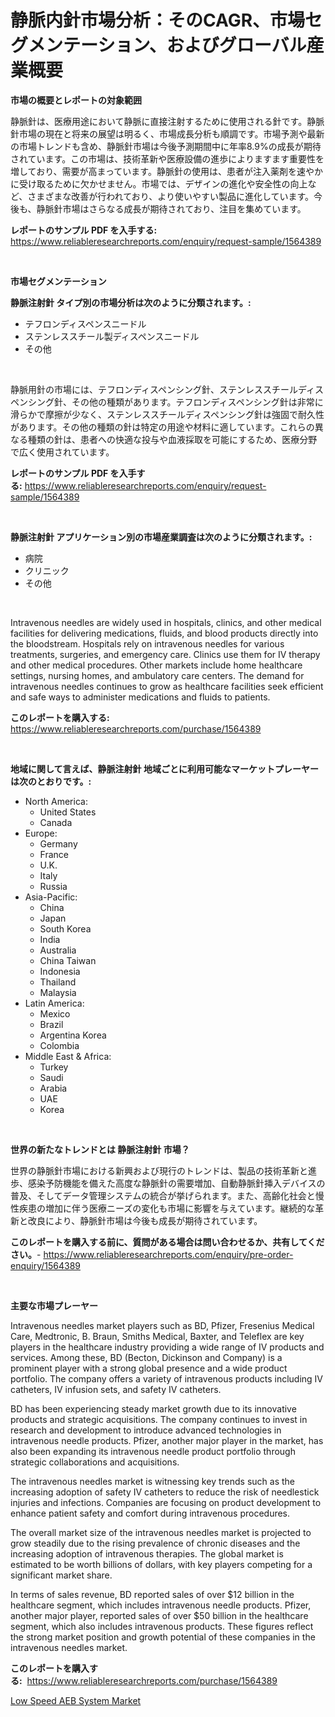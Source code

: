 <p><h1>静脈内針市場分析：そのCAGR、市場セグメンテーション、およびグローバル産業概要</h1></p><p><strong>市場の概要とレポートの対象範囲</strong></p>
<p><p>静脈針は、医療用途において静脈に直接注射するために使用される針です。静脈針市場の現在と将来の展望は明るく、市場成長分析も順調です。市場予測や最新の市場トレンドも含め、静脈針市場は今後予測期間中に年率8.9%の成長が期待されています。この市場は、技術革新や医療設備の進歩によりますます重要性を増しており、需要が高まっています。静脈針の使用は、患者が注入薬剤を速やかに受け取るために欠かせません。市場では、デザインの進化や安全性の向上など、さまざまな改善が行われており、より使いやすい製品に進化しています。今後も、静脈針市場はさらなる成長が期待されており、注目を集めています。</p></p>
<p><strong>レポートのサンプル PDF を入手する:</strong> <a href="https://www.reliableresearchreports.com/enquiry/request-sample/1564389">https://www.reliableresearchreports.com/enquiry/request-sample/1564389</a></p>
<p>&nbsp;</p>
<p><strong>市場セグメンテーション</strong></p>
<p><strong>静脈注射針 タイプ別の市場分析は次のように分類されます。:</strong></p>
<p><ul><li>テフロンディスペンスニードル</li><li>ステンレススチール製ディスペンスニードル</li><li>その他</li></ul></p>
<p>&nbsp;</p>
<p><p>静脈用針の市場には、テフロンディスペンシング針、ステンレススチールディスペンシング針、その他の種類があります。テフロンディスペンシング針は非常に滑らかで摩擦が少なく、ステンレススチールディスペンシング針は強固で耐久性があります。その他の種類の針は特定の用途や材料に適しています。これらの異なる種類の針は、患者への快適な投与や血液採取を可能にするため、医療分野で広く使用されています。</p></p>
<p><strong>レポートのサンプル PDF を入手する:</strong>&nbsp;<a href="https://www.reliableresearchreports.com/enquiry/request-sample/1564389">https://www.reliableresearchreports.com/enquiry/request-sample/1564389</a></p>
<p>&nbsp;</p>
<p><strong> 静脈注射針 アプリケーション別の市場産業調査は次のように分類されます。:</strong></p>
<p><ul><li>病院</li><li>クリニック</li><li>その他</li></ul></p>
<p>&nbsp;</p>
<p><p>Intravenous needles are widely used in hospitals, clinics, and other medical facilities for delivering medications, fluids, and blood products directly into the bloodstream. Hospitals rely on intravenous needles for various treatments, surgeries, and emergency care. Clinics use them for IV therapy and other medical procedures. Other markets include home healthcare settings, nursing homes, and ambulatory care centers. The demand for intravenous needles continues to grow as healthcare facilities seek efficient and safe ways to administer medications and fluids to patients.</p></p>
<p><strong>このレポートを購入する:</strong>&nbsp; <a href="https://www.reliableresearchreports.com/purchase/1564389">https://www.reliableresearchreports.com/purchase/1564389</a></p>
<p>&nbsp;</p>
<p><strong>地域に関して言えば、静脈注射針 地域ごとに利用可能なマーケットプレーヤーは次のとおりです。:</strong></p>
<p><ul>
    <li>
        North America:
        <ul>
            <li>United States</li>
            <li>Canada</li>
        </ul>
    </li>
    <li>
        Europe:
        <ul>
            <li>Germany</li>
            <li>France</li>
            <li>U.K.</li>
            <li>Italy</li>
            <li>Russia</li>
        </ul>
    </li>
    <li>
        Asia-Pacific:
        <ul>
            <li>China</li>
            <li>Japan</li>
            <li>South Korea</li>
            <li>India</li>
            <li>Australia</li>
            <li>China Taiwan</li>
            <li>Indonesia</li>
            <li>Thailand</li>
            <li>Malaysia</li>
        </ul>
    </li>
    <li>
        Latin America:
        <ul>
            <li>Mexico</li>
            <li>Brazil</li>
            <li>Argentina Korea</li>
            <li>Colombia</li>
        </ul>
    </li>
    <li>
        Middle East & Africa:
        <ul>
            <li>Turkey</li>
            <li>Saudi</li>
            <li>Arabia</li>
            <li>UAE</li>
            <li>Korea</li>
        </ul>
    </li>
    </ul></p>
<p>&nbsp;</p>
<p><strong>世界の新たなトレンドとは 静脈注射針 市場？</strong></p>
<p><p>世界の静脈針市場における新興および現行のトレンドは、製品の技術革新と進歩、感染予防機能を備えた高度な静脈針の需要増加、自動静脈針挿入デバイスの普及、そしてデータ管理システムの統合が挙げられます。また、高齢化社会と慢性疾患の増加に伴う医療ニーズの変化も市場に影響を与えています。継続的な革新と改良により、静脈針市場は今後も成長が期待されています。</p></p>
<p><strong>このレポートを購入する前に、質問がある場合は問い合わせるか、共有してください。</strong>- <a href="https://www.reliableresearchreports.com/enquiry/pre-order-enquiry/1564389">https://www.reliableresearchreports.com/enquiry/pre-order-enquiry/1564389</a></p>
<p>&nbsp;</p>
<p><strong>主要な市場プレーヤー</strong></p>
<p><p>Intravenous needles market players such as BD, Pfizer, Fresenius Medical Care, Medtronic, B. Braun, Smiths Medical, Baxter, and Teleflex are key players in the healthcare industry providing a wide range of IV products and services. Among these, BD (Becton, Dickinson and Company) is a prominent player with a strong global presence and a wide product portfolio. The company offers a variety of intravenous products including IV catheters, IV infusion sets, and safety IV catheters.</p><p>BD has been experiencing steady market growth due to its innovative products and strategic acquisitions. The company continues to invest in research and development to introduce advanced technologies in intravenous needle products. Pfizer, another major player in the market, has also been expanding its intravenous needle product portfolio through strategic collaborations and acquisitions.</p><p>The intravenous needles market is witnessing key trends such as the increasing adoption of safety IV catheters to reduce the risk of needlestick injuries and infections. Companies are focusing on product development to enhance patient safety and comfort during intravenous procedures.</p><p>The overall market size of the intravenous needles market is projected to grow steadily due to the rising prevalence of chronic diseases and the increasing adoption of intravenous therapies. The global market is estimated to be worth billions of dollars, with key players competing for a significant market share.</p><p>In terms of sales revenue, BD reported sales of over $12 billion in the healthcare segment, which includes intravenous needle products. Pfizer, another major player, reported sales of over $50 billion in the healthcare segment, which also includes intravenous products. These figures reflect the strong market position and growth potential of these companies in the intravenous needles market.</p></p>
<p><strong>このレポートを購入する:</strong>&nbsp;&nbsp;<a href="https://www.reliableresearchreports.com/purchase/1564389">https://www.reliableresearchreports.com/purchase/1564389</a></p>
<p><p><a href="https://thundering-castanet-c65.notion.site/Low-Speed-AEB-System-Market-Offers-Provide-Insightful-Data-for-the-Time-Period-from-2024-to-2031-and-d056de2642ca44b3861bad3f23ff0074">Low Speed AEB System Market</a></p></p>